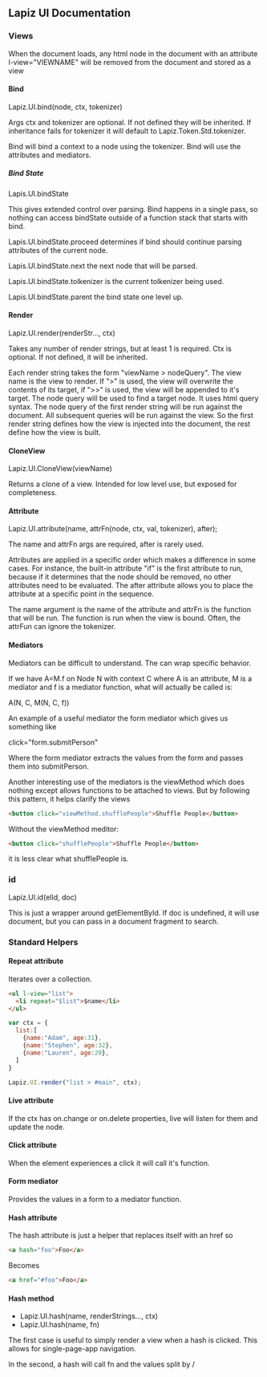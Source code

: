 ## Lapiz UI Documentation

### Views
When the document loads, any html node in the document with an attribute l-view="VIEWNAME" will be removed from the document and stored as a view

#### Bind
Lapiz.UI.bind(node, ctx, tokenizer)

Args ctx and tokenizer are optional. If not defined they will be inherited. If inheritance fails for tokenizer it will default to Lapiz.Token.Std.tokenizer.

Bind will bind a context to a node using the tokenizer. Bind will use the attributes and mediators.

##### Bind State
Lapis.UI.bindState

This gives extended control over parsing. Bind happens in a single pass, so nothing can access bindState outside of a function stack that starts with bind.

Lapis.UI.bindState.proceed determines if bind should continue parsing attributes of the current node.

Lapis.UI.bindState.next the next node that will be parsed.

Lapis.UI.bindState.tolkenizer is the current tolkenizer being used.

Lapis.UI.bindState.parent the bind state one level up.

#### Render
Lapiz.UI.render(renderStr..., ctx)

Takes any number of render strings, but at least 1 is required. Ctx is optional. If not defined, it will be inherited.

Each render string takes the form "viewName > nodeQuery". The view name is the view to render. If ">" is used, the view will overwrite the contents of its target, if ">>" is used, the view will be appended to it's target. The node query will be used to find a target node. It uses html query syntax. The node query of the first render string will be run against the document. All subsequent queries will be run against the view. So the first render string defines how the view is injected into the document, the rest define how the view is built.

#### CloneView
Lapiz.UI.CloneView(viewName)

Returns a clone of a view. Intended for low level use, but exposed for completeness.

#### Attribute
Lapiz.UI.attribute(name, attrFn(node, ctx, val, tokenizer), after);

The name and attrFn args are required, after is rarely used.

Attributes are applied in a specific order which makes a difference in some cases. For instance, the built-in attribute "if" is the first attribute to run, because if it determines that the node should be removed, no other attributes need to be evaluated. The after attribute allows you to place the attribute at a specific point in the sequence.

The name argument is the name of the attribute and attrFn is the function that will be run. The function is run when the view is bound. Often, the attrFun can ignore the tokenizer.

#### Mediators
Mediators can be difficult to understand. The can wrap specific behavior.

If we have A=M.f on Node N with context C where A is an attribute, M is a mediator and f is a mediator function, what will actually be called is:

A(N, C, M(N, C, f))

An example of a useful mediator the form mediator which gives us something like

click="form.submitPerson"

Where the form mediator extracts the values from the form and passes them into submitPerson.

Another interesting use of the mediators is the viewMethod which does nothing except allows functions to be attached to views. But by following this pattern, it helps clarify the views

```html
<button click="viewMethod.shufflePeople">Shuffle People</button>
```

Without the viewMethod meditor:

```html
<button click="shufflePeople">Shuffle People</button>
```

it is less clear what shufflePeople is.

### id
Lapiz.UI.id(elId, doc)

This is just a wrapper around getElementById. If doc is undefined, it will use document, but you can pass in a document fragment to search.

### Standard Helpers

#### Repeat attribute
Iterates over a collection.
```html
<ul l-view="list">
  <li repeat="$list">$name</li>
</ul>
```

```js
var ctx = {
  list:[
    {name:"Adam", age:31},
    {name:"Stephen", age:32},
    {name:"Lauren", age:29},
  ]
}

Lapiz.UI.render("list > #main", ctx);
```

#### Live attribute
If the ctx has on.change or on.delete properties, live will listen for them and update the node.

#### Click attribute
When the element experiences a click it will call it's function.

#### Form mediator
Provides the values in a form to a mediator function.

#### Hash attribute
The hash attribute is just a helper that replaces itself with an href so

```html
<a hash="foo">Foo</a>
```
Becomes
```html
<a href="#foo">Foo</a>
```

#### Hash method
* Lapiz.UI.hash(name, renderStrings..., ctx)
* Lapiz.UI.hash(name, fn)

The first case is useful to simply render a view when a hash is clicked. This allows for single-page-app navigation.

In the second, a hash will call fn and the values split by /